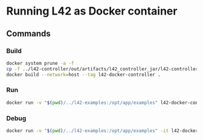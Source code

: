 # Running L42 as Docker container

## Commands

### Build

```bash
docker system prune -a -f
cp -f ../l42-controller/out/artifacts/l42_controller_jar/l42-controller.jar .
docker build --network=host --tag l42-docker-controller .
```

### Run

```bash
docker run -v "$(pwd)/../l42-examples:/opt/app/examples" l42-docker-controller
```

### Debug

```bash
docker run -v "$(pwd)/../l42-examples:/opt/app/examples" -it l42-docker-controller /bin/sh
```